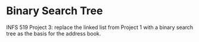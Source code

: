 # Binary Search Tree
INFS 519 Project 3: replace the linked list from Project 1 with a binary search tree as the basis for the address book.
